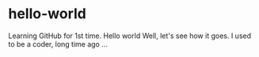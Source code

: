 # hello-world
Learning GitHub for 1st time. Hello world
Well, let's see how it goes. I used to be a coder, long time ago ...
